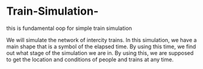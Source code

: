 # Train-Simulation-
this is fundamental oop for simple train simulation


We will simulate the network of intercity trains. In this simulation, we have a main shape that is a symbol of the elapsed time. By using this time, we find out what stage of the simulation we are in. By using this, we are supposed to get the location and conditions of people and trains at any time.
